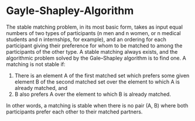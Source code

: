 # Gayle-Shapley-Algorithm

The stable matching problem, in its most basic form, takes as input equal numbers of two types of participants (n men and n women, 
or n medical students and n internships, for example), and an ordering for each participant giving their preference for whom to be 
matched to among the participants of the other type. A stable matching always exists, and the algorithmic problem solved by the 
Gale–Shapley algorithm is to find one. A matching is not stable if:  

1. There is an element A of the first matched set which prefers some given element B of the second matched set over the element to which A is already matched, and 
2. B also prefers A over the element to which B is already matched. 

In other words, a matching is stable when there is no pair (A, B) where both participants prefer each other to their matched partners.

